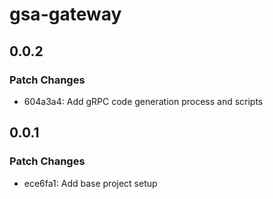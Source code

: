 # gsa-gateway

## 0.0.2

### Patch Changes

- 604a3a4: Add gRPC code generation process and scripts

## 0.0.1

### Patch Changes

- ece6fa1: Add base project setup
